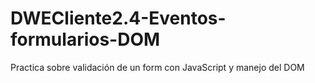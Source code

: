 # DWECliente2.4-Eventos-formularios-DOM
Practica sobre validación de un form con JavaScript y manejo del DOM
